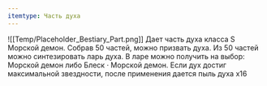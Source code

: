 ```yaml
---
itemtype: Часть духа
---
```

![[Temp/Placeholder_Bestiary_Part.png]]
Дает часть духа класса S Морской демон. Собрав 50 частей, можно призвать духа. Из 50 частей можно синтезировать ларь духа. В ларе можно получить на выбор: Морской демон либо Блеск · Морской демон. Если дух достиг максимальной звездности, после применения дается пыль духа х16
